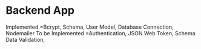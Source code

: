 # Backend App

Implemented =Bcrypt, Schema, User Model, Database Connection, Nodemailer
To be Implemented =Authentication, JSON Web Token, Schema Data Validation,
